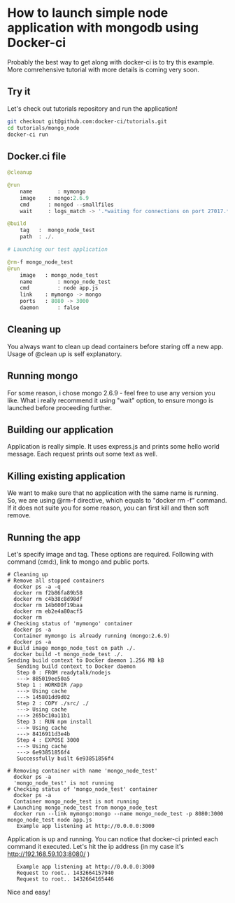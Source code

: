# How to launch simple node application with mongodb using Docker-ci

Probably the best way to get along with docker-ci is to try this example. More comrehensive tutorial with more details is coming very soon.

## Try it

Let's check out tutorials repository and run the application!

```bash
git checkout git@github.com:docker-ci/tutorials.git
cd tutorials/mongo_node
docker-ci run
```

## Docker.ci file

```python
@cleanup

@run
	name		: mymongo
	image    : mongo:2.6.9
	cmd      : mongod --smallfiles
	wait     : logs_match -> '.*waiting for connections on port 27017.*'

@build
	tag   :  mongo_node_test
	path  : ./.

# Launching our test application

@rm-f mongo_node_test
@run
	image  	: mongo_node_test
	name 		: mongo_node_test
	cmd  		: node app.js
	link   	: mymongo -> mongo
	ports 	: 8080 -> 3000
	daemon  	: false
```

## Cleaning up
You always want to clean up dead containers before staring off a new app. Usage of @clean up is self explanatory.

## Running mongo

For some reason, i chose mongo 2.6.9 - feel free to use any version you like. What i really recommend it using "wait" option, to ensure mongo is launched before proceeding further.

## Building our application

Application is really simple. It uses express.js and prints some hello world message. Each request prints out some text as well.


## Killing existing application

We want to make sure that no application with the same name is running. So, we are using @rm-f directive, which equals to "docker rm -f" command. If it does not suite you for some reason, you can first kill and then soft remove.

## Running the app

Let's specify image and tag. These options are required. Following with command (cmd:), link to mongo and public ports. 

```
# Cleaning up
# Remove all stopped containers
  docker ps -a -q
  docker rm f2b86fa89b58
  docker rm c4b38c8d98df
  docker rm 14b600f19baa
  docker rm eb2e4a80acf5
  docker rm
# Checking status of 'mymongo' container 
  docker ps -a
  Container mymongo is already running (mongo:2.6.9)
  docker ps -a
# Build image mongo_node_test on path ./. 
  docker build -t mongo_node_test ./.
Sending build context to Docker daemon 1.256 MB kB
   Sending build context to Docker daemon
   Step 0 : FROM readytalk/nodejs
   ---> 885019ee50a5
   Step 1 : WORKDIR /app
   ---> Using cache
   ---> 145801dd9d02
   Step 2 : COPY ./src/ ./
   ---> Using cache
   ---> 265bc10a11b1
   Step 3 : RUN npm install
   ---> Using cache
   ---> 8416911d3e4b
   Step 4 : EXPOSE 3000
   ---> Using cache
   ---> 6e93851856f4
   Successfully built 6e93851856f4
   
# Removing container with name 'mongo_node_test'
  docker ps -a
  'mongo_node_test' is not running
# Checking status of 'mongo_node_test' container 
  docker ps -a
  Container mongo_node_test is not running
# Launching mongo_node_test from mongo_node_test 
  docker run --link mymongo:mongo --name mongo_node_test -p 8080:3000 mongo_node_test node app.js
   Example app listening at http://0.0.0.0:3000
```

Application is up and running. You can notice that docker-ci printed each command it executed. Let's hit the ip address (in my case it's http://192.168.59.103:8080/ )

```
   Example app listening at http://0.0.0.0:3000
   Request to root.. 1432664157940
   Request to root.. 1432664165446
```

Nice and easy!



